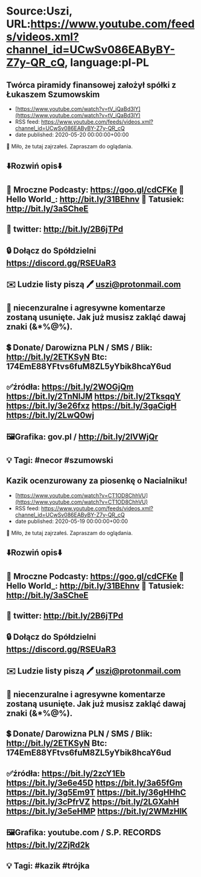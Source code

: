 # Source:Uszi, URL:https://www.youtube.com/feeds/videos.xml?channel_id=UCwSv086EAByBY-Z7y-QR_cQ, language:pl-PL

## Twórca piramidy finansowej założył spółki z Łukaszem Szumowskim
 - [https://www.youtube.com/watch?v=tV_iQaBd3lY](https://www.youtube.com/watch?v=tV_iQaBd3lY)
 - RSS feed: https://www.youtube.com/feeds/videos.xml?channel_id=UCwSv086EAByBY-Z7y-QR_cQ
 - date published: 2020-05-20 00:00:00+00:00

🤪 Miło, że tutaj zajrzałeś.  Zapraszam do oglądania.

⬇️Rozwiń opis⬇️
------------------------------------------------------------
👀 Mroczne Podcasty: https://goo.gl/cdCFKe
👀 Hello World_: http://bit.ly/31BEhnv
👀 Tatusiek: http://bit.ly/3aSCheE
------------------------------------------------------------
👀 twitter: http://bit.ly/2B6jTPd
------------------------------------------------------------
🔒 Dołącz do Spółdzielni
https://discord.gg/RSEUaR3
------------------------------------------------------------
✉️ Ludzie listy piszą 
🖊️ uszi@protonmail.com
------------------------------------------------------------
👺 niecenzuralne i agresywne komentarze zostaną usunięte.  Jak już musisz zakląć dawaj znaki (&*%@%).
------------------------------------------------------------
💲 Donate/ Darowizna
PLN / SMS / Blik: http://bit.ly/2ETKSyN
Btc: 174EmE88YFtvs6fuM8ZL5yYbik8hcaY6ud
------------------------------------------------------------
✅źródła:
https://bit.ly/2WOGjQm
https://bit.ly/2TnNlJM
https://bit.ly/2TksqqY
https://bit.ly/3e26fxz
https://bit.ly/3gaCigH
https://bit.ly/2LwQ0wj
---------------------------------------------------------------
🖼Grafika: 
gov.pl / http://bit.ly/2lVWjQr
-------------------------------------------------------------
💡 Tagi: #necor #szumowski
--------------------------------------------------------------

## Kazik ocenzurowany za piosenkę o Nacialniku!
 - [https://www.youtube.com/watch?v=CT1OD8ChhVU](https://www.youtube.com/watch?v=CT1OD8ChhVU)
 - RSS feed: https://www.youtube.com/feeds/videos.xml?channel_id=UCwSv086EAByBY-Z7y-QR_cQ
 - date published: 2020-05-19 00:00:00+00:00

🤪 Miło, że tutaj zajrzałeś.  Zapraszam do oglądania.

⬇️Rozwiń opis⬇️
------------------------------------------------------------
👀 Mroczne Podcasty: https://goo.gl/cdCFKe
👀 Hello World_: http://bit.ly/31BEhnv
👀 Tatusiek: http://bit.ly/3aSCheE
------------------------------------------------------------
👀 twitter: http://bit.ly/2B6jTPd
------------------------------------------------------------
🔒 Dołącz do Spółdzielni
https://discord.gg/RSEUaR3
------------------------------------------------------------
✉️ Ludzie listy piszą 
🖊️ uszi@protonmail.com
------------------------------------------------------------
👺 niecenzuralne i agresywne komentarze zostaną usunięte.  Jak już musisz zakląć dawaj znaki (&*%@%).
------------------------------------------------------------
💲 Donate/ Darowizna
PLN / SMS / Blik: http://bit.ly/2ETKSyN
Btc: 174EmE88YFtvs6fuM8ZL5yYbik8hcaY6ud
------------------------------------------------------------
✅źródła:
https://bit.ly/2zcY1Eb
https://bit.ly/3e6e45D
https://bit.ly/3a65fGm
https://bit.ly/3g5Em9T
https://bit.ly/36gHHhC
https://bit.ly/3cPfrVZ
https://bit.ly/2LGXahH
https://bit.ly/3e5eHMP
https://bit.ly/2WMzHlK
---------------------------------------------------------------
🖼Grafika: 
youtube.com / S.P. RECORDS
https://bit.ly/2ZjRd2k
-------------------------------------------------------------
💡 Tagi: #kazik #trójka
--------------------------------------------------------------

